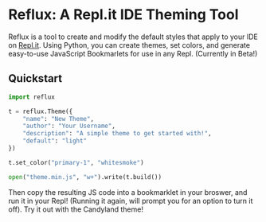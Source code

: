 # Reflux: A Repl.it IDE Theming Tool

Reflux is a tool to create and modify the default styles that apply to your IDE on [Repl.it](https://repl.it/). Using Python, you can create themes, set colors, and generate easy-to-use JavaScript Bookmarlets for use in any Repl. (Currently in Beta!)

## Quickstart

```python
import reflux

t = reflux.Theme({
    "name": "New Theme",
    "author": "Your Username",
    "description": "A simple theme to get started with!",
    "default": "light"
})

t.set_color("primary-1", "whitesmoke")

open("theme.min.js", "w+").write(t.build())
```

Then copy the resulting JS code into a bookmarklet in your broswer, and run it in your Repl! (Running it again, will prompt you for an option to turn it off). Try it out with the Candyland theme!

